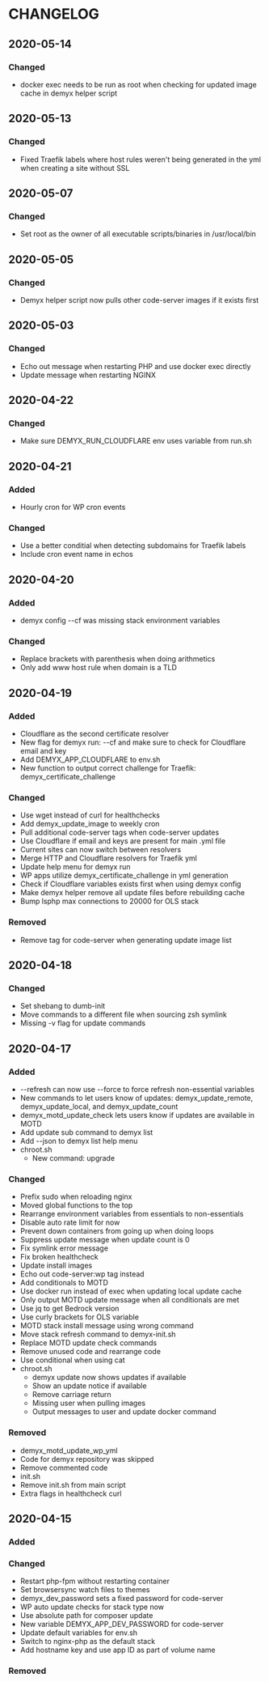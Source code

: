 # CHANGELOG

## 2020-05-14
### Changed
- docker exec needs to be run as root when checking for updated image cache in demyx helper script

## 2020-05-13
### Changed
- Fixed Traefik labels where host rules weren't being generated in the yml when creating a site without SSL

## 2020-05-07
### Changed
- Set root as the owner of all executable scripts/binaries in /usr/local/bin

## 2020-05-05
### Changed
- Demyx helper script now pulls other code-server images if it exists first

## 2020-05-03
### Changed
- Echo out message when restarting PHP and use docker exec directly
- Update message when restarting NGINX

## 2020-04-22
### Changed
- Make sure DEMYX_RUN_CLOUDFLARE env uses variable from run.sh

## 2020-04-21
### Added
- Hourly cron for WP cron events
### Changed
- Use a better conditial when detecting subdomains for Traefik labels
- Include cron event name in echos

## 2020-04-20
### Added
- demyx config --cf was missing stack environment variables
### Changed
- Replace brackets with parenthesis when doing arithmetics
- Only add www host rule when domain is a TLD

## 2020-04-19
### Added
- Cloudflare as the second certificate resolver
- New flag for demyx run: --cf and make sure to check for Cloudflare email and key
- Add DEMYX_APP_CLOUDFLARE to env.sh
- New function to output correct challenge for Traefik: demyx_certificate_challenge

### Changed
- Use wget instead of curl for healthchecks
- Add demyx_update_image to weekly cron
- Pull additional code-server tags when code-server updates
- Use Cloudflare if email and keys are present for main .yml file
- Current sites can now switch between resolvers
- Merge HTTP and Cloudflare resolvers for Traefik yml
- Update help menu for demyx run
- WP apps utilize demyx_certificate_challenge in yml generation
- Check if Cloudflare variables exists first when using demyx config
- Make demyx helper remove all update files before rebuilding cache
- Bump lsphp max connections to 20000 for OLS stack

### Removed
- Remove tag for code-server when generating update image list

## 2020-04-18
### Changed
- Set shebang to dumb-init
- Move commands to a different file when sourcing zsh symlink
- Missing -v flag for update commands

## 2020-04-17
### Added
- --refresh can now use --force to force refresh non-essential variables
- New commands to let users know of updates: demyx_update_remote, demyx_update_local, and demyx_update_count
- demyx_motd_update_check lets users know if updates are available in MOTD
- Add update sub command to demyx list
- Add --json to demyx list help menu
- chroot.sh
    - New command: upgrade
### Changed
- Prefix sudo when reloading nginx
- Moved global functions to the top
- Rearrange environment variables from essentials to non-essentials
- Disable auto rate limit for now
- Prevent down containers from going up when doing loops
- Suppress update message when update count is 0
- Fix symlink error message
- Fix broken healthcheck
- Update install images
- Echo out code-server:wp tag instead
- Add conditionals to MOTD
- Use docker run instead of exec when updating local update cache
- Only output MOTD update message when all conditionals are met
- Use jq to get Bedrock version
- Use curly brackets for OLS variable
- MOTD stack install message using wrong command
- Move stack refresh command to demyx-init.sh
- Replace MOTD update check commands
- Remove unused code and rearrange code
- Use conditional when using cat
- chroot.sh
    - demyx update now shows updates if available
    - Show an update notice if available
    - Remove carriage return
    - Missing user when pulling images
    - Output messages to user and update docker command
### Removed
- demyx_motd_update_wp_yml
- Code for demyx repository was skipped
- Remove commented code
- init.sh
- Remove init.sh from main script
- Extra flags in healthcheck curl


## 2020-04-15
### Added
### Changed
- Restart php-fpm without restarting container
- Set browsersync watch files to themes
- demyx_dev_password sets a fixed password for code-server
- WP auto update checks for stack type now
- Use absolute path for composer update
- New variable DEMYX_APP_DEV_PASSWORD for code-server
- Update default variables for env.sh
- Switch to nginx-php as the default stack
- Add hostname key and use app ID as part of volume name
### Removed
